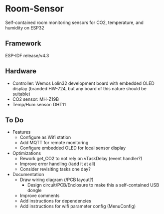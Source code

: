# Room-Sensor
Self-contained room monitoring sensors for CO2, temperature, and humidity on ESP32

## Framework
ESP-IDF release/v4.3

## Hardware
* Controller: Wemos Lolin32 development board with embedded OLED display (branded HW-724, but any board of this nature should be suitable)
* CO2 sensor: MH-Z19B
* Temp/Hum sensor: DHT11

## To Do
* Features
	* Configure as Wifi station
	* Add MQTT for remote monitoring
	* Configure embedded OLED for local sensor display
* Optimizations
	* Rework get_CO2 to not rely on vTaskDelay (event handler?)
	* Improve error handling (/add it at all)
	* Consider revisiting tasks one day?
* Documentation
	* Draw wiring diagram (/PCB layout?)
		* Design circuit/PCB/Enclosure to make this a self-contained USB dongle
	* Improve comments
	* Add instructions for dependencies
	* Add instructions for wifi parameter config (MenuConfig)